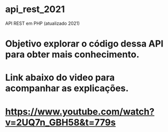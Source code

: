 # api_rest_2021
API REST em PHP (atualizado 2021)

# Objetivo explorar o código dessa API para obter mais conhecimento.

# Link abaixo do video para acompanhar as explicações.

# https://www.youtube.com/watch?v=2UQ7n_GBH58&t=779s
